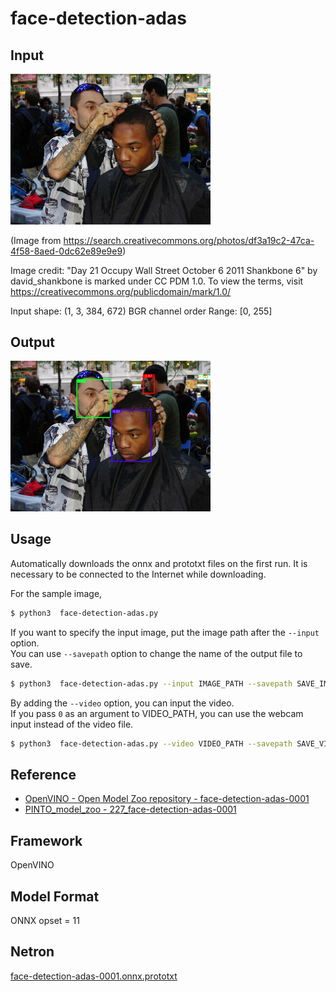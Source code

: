 # face-detection-adas

## Input

<img src="input.png" width="320px">

(Image from https://search.creativecommons.org/photos/df3a19c2-47ca-4f58-8aed-0dc62e89e9e9)

Image credit: "Day 21 Occupy Wall Street October 6 2011 Shankbone 6" by david_shankbone is marked under CC PDM 1.0. To view the terms, visit https://creativecommons.org/publicdomain/mark/1.0/

Input shape: (1, 3, 384, 672) BGR channel order
Range: [0, 255]

## Output

<img src="output.png" width="320px">

## Usage

Automatically downloads the onnx and prototxt files on the first run.
It is necessary to be connected to the Internet while downloading.

For the sample image,
``` bash
$ python3  face-detection-adas.py 
```
If you want to specify the input image, put the image path after the `--input` option.  
You can use `--savepath` option to change the name of the output file to save.
```bash
$ python3  face-detection-adas.py --input IMAGE_PATH --savepath SAVE_IMAGE_PATH
```

By adding the `--video` option, you can input the video.   
If you pass `0` as an argument to VIDEO_PATH, you can use the webcam input instead of the video file.
```bash
$ python3  face-detection-adas.py --video VIDEO_PATH --savepath SAVE_VIDEO_PATH
```

## Reference

- [OpenVINO - Open Model Zoo repository - face-detection-adas-0001](https://github.com/openvinotoolkit/open_model_zoo/tree/master/models/intel/face-detection-adas-0001)
- [PINTO_model_zoo - 227_face-detection-adas-0001](https://github.com/PINTO0309/PINTO_model_zoo/tree/main/227_face-detection-adas-0001)

## Framework

OpenVINO

## Model Format

ONNX opset = 11

## Netron

[face-detection-adas-0001.onnx.prototxt](https://netron.app/?url=https://storage.googleapis.com/ailia-models/face-detection-adas/face-detection-adas-0001.onnx.prototxt)
